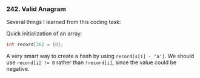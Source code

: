 ### 242. Valid Anagram
Several things I learned from this coding task:

Quick initialization of an array:
```c++
int record[26] = {0};
```

A very smart way to create a hash by using `record[s[i] - 'a']`.
We should use `record[i] != 0` rather than `!record[i]`, since the value could be negative.